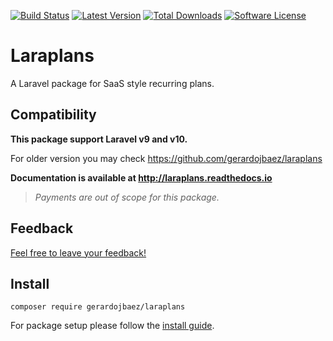 [![Build Status](https://img.shields.io/travis/gerardojbaez/laraplans.svg?style=flat-square)](https://travis-ci.org/gerardojbaez/laraplans)
[![Latest Version](https://img.shields.io/github/release/gerardojbaez/laraplans.svg?style=flat-square)](https://github.com/gerardojbaez/laraplans/releases)
[![Total Downloads](https://img.shields.io/packagist/dt/gerardojbaez/laraplans.svg?style=flat-square)](https://packagist.org/packages/gerardojbaez/laraplans)
[![Software License](https://img.shields.io/badge/license-MIT-brightgreen.svg?style=flat-square)](LICENSE)

# Laraplans

A Laravel package for SaaS style recurring plans.

## Compatibility
**This package support Laravel v9 and v10.**

For older version you may check https://github.com/gerardojbaez/laraplans

**Documentation is available at http://laraplans.readthedocs.io**

> *Payments are out of scope for this package.*

## Feedback

[Feel free to leave your feedback!](https://github.com/gerardojbaez/laraplans/issues/22)

## Install

    composer require gerardojbaez/laraplans

For package setup please follow the [install guide](http://laraplans.readthedocs.io/en/latest/install.html).